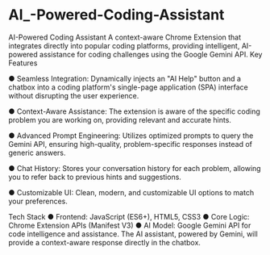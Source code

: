 # AI_-Powered-Coding-Assistant
AI-Powered Coding Assistant
A context-aware Chrome Extension that integrates directly into popular coding platforms,
providing intelligent, AI-powered assistance for coding challenges using the Google Gemini API.
Key Features

● Seamless Integration: Dynamically injects an "AI Help" button and a chatbox into a
coding platform's single-page application (SPA) interface without disrupting the user
experience.

● Context-Aware Assistance: The extension is aware of the specific coding problem you
are working on, providing relevant and accurate hints.

● Advanced Prompt Engineering: Utilizes optimized prompts to query the Gemini API,
ensuring high-quality, problem-specific responses instead of generic answers.

● Chat History: Stores your conversation history for each problem, allowing you to refer
back to previous hints and suggestions.

● Customizable UI: Clean, modern, and customizable UI options to match your
preferences.

Tech Stack
● Frontend: JavaScript (ES6+), HTML5, CSS3
● Core Logic: Chrome Extension APIs (Manifest V3)
● AI Model: Google Gemini API for code intelligence and assistance.
The AI assistant, powered by Gemini, will provide a context-aware response directly in the
chatbox.
